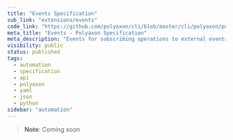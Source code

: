 ```yaml
---
title: "Events Specification"
sub_link: "extensions/events"
code_link: "https://github.com/polyaxon/cli/blob/master/cli/polyaxon/polyflow/actions/__init__.py"
meta_title: "Events - Polyaxon Specification"
meta_description: "Events for subscribing operations to external events or internal triggers and conditions."
visibility: public
status: published
tags:
  - automation
  - specification
  - api
  - polyaxon
  - yaml
  - json
  - python
sidebar: "automation"
---
```


> **Note**: Coming soon

